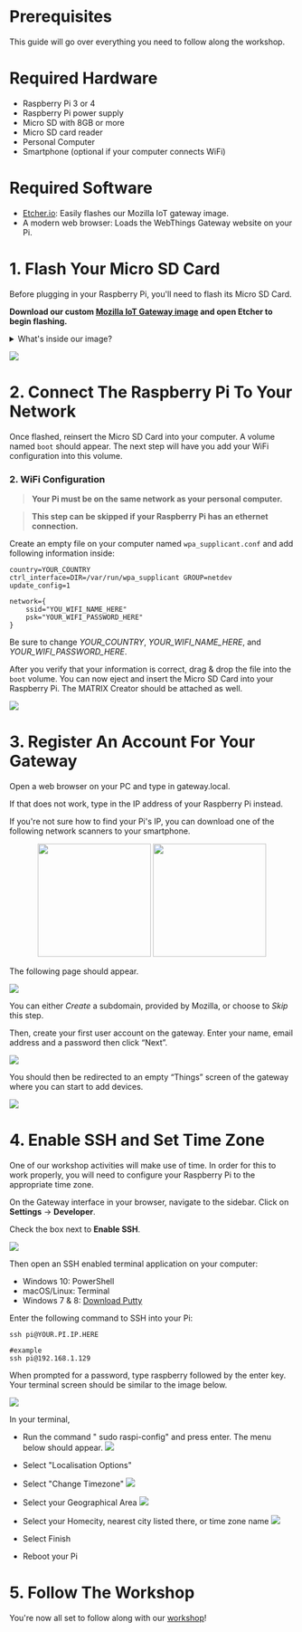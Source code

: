 # Prerequisites

This guide will go over everything you need to follow along the workshop.

# Required Hardware

- Raspberry Pi 3 or 4
- Raspberry Pi power supply
- Micro SD with 8GB or more
- Micro SD card reader
- Personal Computer
- Smartphone (optional if your computer connects WiFi)

# Required Software

- [Etcher.io](https://www.balena.io/etcher/): Easily flashes our Mozilla IoT gateway image.
- A modern web browser: Loads the WebThings Gateway website on your Pi.

# 1. Flash Your Micro SD Card

Before plugging in your Raspberry Pi, you'll need to flash its Micro SD Card. 

**Download our custom [Mozilla IoT Gateway image](https://drive.google.com/file/d/1ZKqFcJUALA2BUYMNBbGhT_n-O27zKFDj/view?usp=sharing) and open Etcher to begin flashing.**

<details>
<summary>
What's inside our image?
</summary>

Aside from the following dependencies, our image is a slimmed down Mozilla IoT Gateway image based on Raspbian Buster. These dependencies are listed here, if you wish to replicate this in another setup.
- [MATRIX Lite JavaScript Setup](https://matrix-io.github.io/matrix-documentation/matrix-lite/getting-started/javascript/)
- [MATRIX Kernel Modules](https://matrix-io.github.io/matrix-documentation/matrix-creator/resources/microphone/#usage)
- [MATRIX Creator Addon](https://github.com/matrix-io/matrix-mozilla-iot-addon)
- [Voco Addon](https://github.com/createcandle/voco) with some minor edits to recognize MATRIX microphones
</details> 

![](./images/etcher_flashing.png)

# 2. Connect The Raspberry Pi To Your Network

Once flashed, reinsert the Micro SD Card into your computer. A volume named `boot` should appear. The next step will have you add your WiFi configuration into this volume.

### 2. WiFi Configuration
>**Your Pi must be on the same network as your personal computer.**

>**This step can be skipped if your Raspberry Pi has an ethernet connection.**

Create an empty file on your computer named `wpa_supplicant.conf` and add following information inside:
```
country=YOUR_COUNTRY
ctrl_interface=DIR=/var/run/wpa_supplicant GROUP=netdev
update_config=1

network={
    ssid="YOU_WIFI_NAME_HERE"
    psk="YOUR_WIFI_PASSWORD_HERE"
}
```

Be sure to change *YOUR_COUNTRY*, *YOUR_WIFI_NAME_HERE*, and *YOUR_WIFI_PASSWORD_HERE*.

After you verify that your information is correct, drag & drop the file into the `boot` volume. You can now eject and insert the Micro SD Card into your Raspberry Pi. The MATRIX Creator should be attached as well.

![](./images/boot_volume.png)

# 3. Register An Account For Your Gateway
Open a web browser on your PC and type in gateway.local.

If that does not work, type in the IP address of your Raspberry Pi instead.

If you're not sure how to find your Pi's IP, you can download one of the following network scanners to your smartphone.

<div align="center">
<a href="https://itunes.apple.com/us/app/inet-network-scanner/id340793353?mt=8"><img width="200" src="./images/ios_logo.png"/></a>
<a href="https://play.google.com/store/apps/details?id=com.overlook.android.fing&hl=en"><img width="200" src="./images/google_play_logo.png"/></a>
</div>

The following page should appear.

![](./images/choose_subdomain.png)

You can either *Create* a subdomain, provided by Mozilla, or choose to *Skip* this step.

Then, create your first user account on the gateway. Enter your name, email address and a password then click “Next”.

![](./images/create_user_account.png)

You should then be redirected to an empty “Things” screen of the gateway where you can start to add devices.

![](./images/things_screen.png)

# 4. Enable SSH and Set Time Zone
One of our workshop activities will make use of time. In order for this to work properly, you will need to configure your Raspberry Pi to the appropriate time zone.

On the Gateway interface in your browser, navigate to the sidebar. Click on **Settings** -> **Developer**.

Check the box next to **Enable SSH**.

![](./images/enable_SSH.png)

Then open an SSH enabled terminal application on your computer:

- Windows 10: PowerShell
- macOS/Linux: Terminal
- Windows 7 & 8: [Download Putty](https://www.putty.org/)

Enter the following command to SSH into your Pi:
```
ssh pi@YOUR.PI.IP.HERE
```
```
#example
ssh pi@192.168.1.129
```
When prompted for a password, type raspberry followed by the enter key. Your terminal screen should be similar to the image below.

![](./images/pi_gateway.png)

In your terminal,

- Run the command " sudo raspi-config" and press enter. The menu below should appear.
![](./images/localisation_options.png)

- Select "Localisation Options"
- Select "Change Timezone"
![](./images/change_timezone.png)

- Select your Geographical Area
![](./images/select_country.png)

- Select your Homecity, nearest city listed there, or time zone name
![](./images/select_city.png)

- Select Finish
- Reboot your Pi


# 5. Follow The Workshop

You're now all set to follow along with our [workshop](./Workshop.md)!
